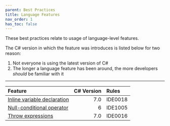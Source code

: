 ```yaml
---
parent: Best Practices
title: Language Features
nav_order: 1
has_toc: false
---
```


These best practices relate to usage of language-level features.

The C# version in which the feature was introduces is listed below for two reason:

1. Not everyone is using the latest version of C#
2. The longer a language feature has been around, the more developers *should* be familiar with it

---

| Feature | C# Version | Rules
|:-|-:|:-|
| [Inline variable declaration](inline_variable_declaration.md) | 7.0 | IDE0018 |
| [Null-conditional operator](null-conditional_operator.md) | 6 | IDE1005 |
| [Throw expressions](throw_expressions.md) | 7.0 | IDE0016 |
